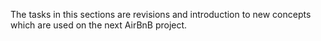 The tasks in this sections are revisions and introduction
to new concepts which are used on the next AirBnB  project. 